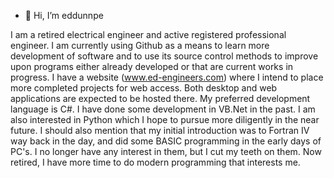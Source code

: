 - 👋 Hi, I’m eddunnpe

<!---
eddunnpe/eddunnpe is a ✨ special ✨ repository because its `README.md` (this file) appears on your GitHub profile.
You can click the Preview link to take a look at your changes.
--->

I am a retired electrical engineer and active registered professional engineer. I am currently using Github as a means to learn more development of software and to use its source control methods to improve upon programs either already developed or that are current works in progress.
I have a website (www.ed-engineers.com) where I intend to place more completed projects for web access. Both desktop and web applications are expected to be hosted there.
My preferred development language is C#.  I have done some development in VB.Net in the past.  I am also interested in Python which I hope to pursue more diligently in the near future.  I should also mention that my initial introduction was to Fortran IV way back in the day, and did some BASIC programming in the early days of PC's.  I no longer have any interest in them, but I cut my teeth on them.  Now retired, I have more time to do modern programming that interests me.
